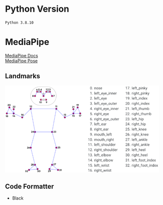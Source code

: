 # Python Version
```
Python 3.8.10
```

# MediaPipe
[MediaPipe Docs](https://google.github.io/mediapipe/)  
[MediaPipe Pose](https://google.github.io/mediapipe/solutions/pose.html)

## Landmarks
![Landmarks](./Docs/images/pose_tracking_full_body_landmarks.png)

## Code Formatter
- Black
